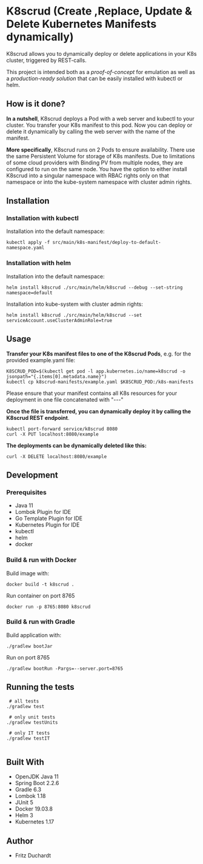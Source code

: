 # K8scrud (Create ,Replace, Update & Delete Kubernetes Manifests dynamically)

K8scrud allows you to dynamically deploy or delete applications in your K8s cluster, triggered by REST-calls.

This project is intended both as a *proof-of-concept* for emulation as well as a *production-ready solution* that can be easily installed with kubectl or helm.

## How is it done?

**In a nutshell**, K8scrud deploys a Pod with a web server and kubectl to your cluster. You transfer your K8s manifest to this pod. Now you can deploy or delete it dynamically by calling the web server with the name of the manifest.

**More specifically**, K8scrud runs on 2 Pods to ensure availability. There use the same Persistent Volume for storage of K8s manifests. Due to limitations of some cloud providers with Binding PV from multiple nodes, they are configured to run on the same node.
You have the option to either install K8scrud into a singular namespace with RBAC rights only on that namespace or into the kube-system namespace with cluster admin rights.

## Installation

### Installation with kubectl 

Installation into the default namespace:

```shell script
kubectl apply -f src/main/k8s-manifest/deploy-to-default-namespace.yaml
```

### Installation with helm

Installation into the default namespace:

```shell script
helm install k8scrud ./src/main/helm/k8scrud --debug --set-string namespace=default 
```

Installation into kube-system with cluster admin rights:
```shell script
helm install k8scrud ./src/main/helm/k8scrud --set serviceAccount.useClusterAdminRole=true
```
## Usage

**Transfer your K8s manifest files to one of the K8scrud Pods**, e.g. for the provided example.yaml file:

```shell script
K8SCRUD_POD=$(kubectl get pod -l app.kubernetes.io/name=k8scrud -o jsonpath="{.items[0].metadata.name}")
kubectl cp k8scrud-manifests/example.yaml $K8SCRUD_POD:/k8s-manifests
```

Please ensure that your manifest contains all K8s resources for your deployment in one file concatenated with "---"

**Once the file is transferred, you can dynamically deploy it by calling the K8scrud REST endpoint**.

```shell script
kubectl port-forward service/k8scrud 8080
curl -X PUT localhost:8080/example
```

**The deployments can be dynamically deleted like this:**

```shell script
curl -X DELETE localhost:8080/example
```

## Development

### Prerequisites

* Java 11
* Lombok Plugin for IDE
* Go Template Plugin for IDE
* Kubernetes Plugin for IDE
* kubectl
* helm
* docker

### Build & run with Docker

Build image with:

```shell script
docker build -t k8scrud . 
```

Run container on port 8765

```shell script
docker run -p 8765:8080 k8scrud
```

### Build & run with Gradle

Build application with:

```shell script
./gradlew bootJar
```

Run on port 8765

```shell script
./gradlew bootRun -Pargs=--server.port=8765
```

## Running the tests

```shell script
 # all tests
./gradlew test

 # only unit tests
./gradlew testUnits

 # only IT tests
./gradlew testIT
 
```

## Built With

* OpenJDK Java 11
* Spring Boot 2.2.6
* Gradle 6.3
* Lombok 1.18
* JUnit 5
* Docker 19.03.8
* Helm 3
* Kubernetes 1.17


## Author

* Fritz Duchardt
